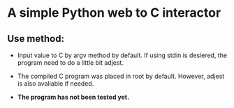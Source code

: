 # A simple Python web to C interactor

## Use method:

* Input value to C by argv method by default. If using stdin is desiered, the program need to do a little bit adjest.

* The compiled C program was placed in root by default. However, adjest is also avaliable if needed.

* **The program has not been tested yet.**